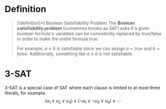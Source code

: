 
# Definition

> [!definition|*] Boolean Satisfiability Problem
> The **Boolean satisfiability problem** (sometimes known as SAT) asks if a given boolean formula's variables can be consistently replaced by true/false in order to make the entire formula true.
> 
> For example, $a \land \bar{b}$ is satisfiable since we can assign $a=true$ and $b=false$. Additionally, something like $a \land \bar{a}$ is not satisfiable.


# 3-SAT

3-SAT is a special case of SAT where each clause is limited to at most three literals, for example:
$$
(u_{1} \lor u_{2} \lor u_{3}) \land (\neg u_{1} \lor \neg u_{3} \lor u_{4}) \land \cdots $$
